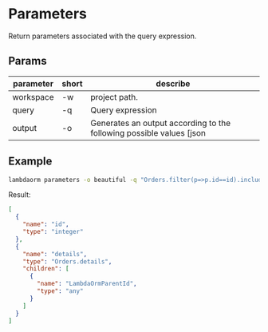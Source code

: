 # Parameters

Return parameters associated with the query expression.

## Params

| parameter	| short | describe 																																									|
|-----------|-------|-------------------------------------------------------------------------------------------|
|workspace	| -w 		| project path.																																							|
|query			| -q 		| Query expression																																					|
|output			| -o 		| Generates an output according to the following possible values [json|beautiful|light|yaml]|

## Example

```sh
lambdaorm parameters -o beautiful -q "Orders.filter(p=>p.id==id).include(p=>p.details)"
```

Result:

```json
[
  {
    "name": "id",
    "type": "integer"
  },
  {
    "name": "details",
    "type": "Orders.details",
    "children": [
      {
        "name": "LambdaOrmParentId",
        "type": "any"
      }
    ]
  }
]
```
